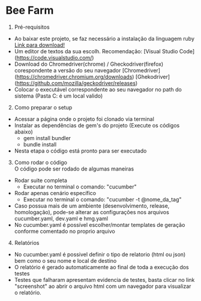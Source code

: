 # **Bee Farm**

1. Pré-requisitos
- Ao baixar este projeto, se faz necessário a instalação da linguagem ruby [Link para download!](https://rubyinstaller.org/downloads/)
- Um editor de textos da sua escolh. Recomendação: [Visual Studio Code] (https://code.visualstudio.com/)
- Download do Chromedriver(chrome) / Gheckodriver(firefox) corespondente a versão do seu navegador [Chromedriver] (https://chromedriver.chromium.org/downloads) [Ghekodriver] (https://github.com/mozilla/geckodriver/releases) 
- Colocar o executável correspondente ao seu navegador no path do sistema (Pasta C: é um local valido)

2. Como preparar o setup
- Acessar a página onde o projeto foi clonado via terminal
- Instalar as dependências de gem's do projeto (Execute os códigos abaixo)
  - gem install bundler
  - bundle install
- Nesta etapa o código está pronto para ser executado

3. Como rodar o código   
O código pode ser rodado de algumas maneiras  
  - Rodar suite completa
    - Executar no terminal o comando: "cucumber" 
  - Rodar apenas cenário específico
    - Executar no terminal o comando: "cucumber -t @nome_da_tag"
  - Caso possua mais de um ambiente (desenvolvimento, release, homologação), pode-se alterar as configurações nos arquivos cucumber.yaml, dev.yaml e hmg.yaml
  - No cucumber.yaml é possível escolher/montar templates de geração conforme comentado no proprio arquivo

4. Relatórios
  - No cucumber.yaml é possivel definir o tipo de relatorio (html ou json) bem como o seu nome e local de destino 
  - O relatório é gerado automaticamente ao final de toda a execução dos testes
  - Testes que falharam apresentam evidencia de testes, basta clicar no link "screenshot" ao abrir o arquivo html com um    navegador para visualizar o relatório.

